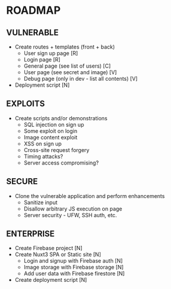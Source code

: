 # ROADMAP

## VULNERABLE
 - Create routes + templates (front + back)
 	- User sign up page [R]
	- Login page [R]
	- General page (see list of users) [C]
	- User page (see secret and image) [V]
 	- Debug page (only in dev - list all contents) [V]
 - Deployment script [N]

## EXPLOITS
 - Create scripts and/or demonstrations
   - SQL injection on sign up
   - Some exploit on login
   - Image content exploit
   - XSS on sign up
   - Cross-site request forgery
   - Timing attacks?
   - Server access compromising?

## SECURE
 - Clone the vulnerable application and perform enhancements
	- Sanitize input
	- Disallow arbitrary JS execution on page
 	- Server security - UFW, SSH auth, etc. 

## ENTERPRISE
 - Create Firebase project [N]
 - Create Nuxt3 SPA or Static site [N]
	- Login and signup with Firebase auth [N]
	- Image storage with Firebase storage [N]
	- Add user data with Firebase firestore [N]
 - Create deployment script [N]
